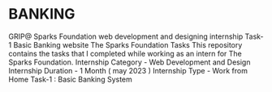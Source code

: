 # BANKING                                        
GRIP@ Sparks Foundation web development and designing internship Task-1 Basic Banking website The Sparks Foundation Tasks This repository contains the tasks that I completed while working as an intern for The Sparks Foundation.  Internship Category - Web Development and Design Internship Duration - 1 Month ( may 2023 ) Internship Type - Work from Home  Task-1 : Basic Banking System
